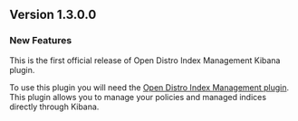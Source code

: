 ## Version 1.3.0.0

### New Features

This is the first official release of Open Distro Index Management Kibana plugin.

To use this plugin you will need the [Open Distro Index Management plugin](https://github.com/opendistro-for-elasticsearch/index-management).
This plugin allows you to manage your policies and managed indices directly through Kibana.
 
